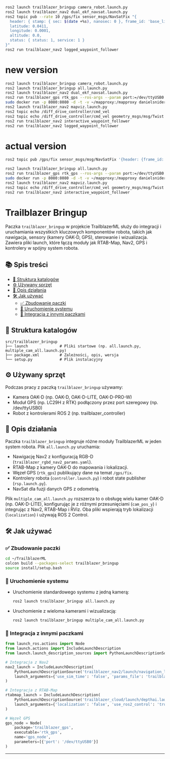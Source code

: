 ```bash
ros2 launch trailblazer_bringup camera_robot.launch.py 
ros2 launch trailblazer_nav2 dual_ekf_navsat.launch.py 
ros2 topic pub --rate 10 /gps/fix sensor_msgs/NavSatFix "{
  header: { stamp: { sec: $(date +%s), nanosec: 0 }, frame_id: 'base_link' },
  latitude: 0.0411,
  longitude: 0.0001,
  altitude: 0.0,
  status: { status: 1, service: 1 }
}"
ros2 run trailblazer_nav2 logged_waypoint_follower 

```

# new version
```bash
ros2 launch trailblazer_bringup camera_robot.launch.py 
ros2 launch trailblazer_bringup all.launch.py 
ros2 launch trailblazer_nav2 dual_ekf_navsat.launch.py 
ros2 run trailblazer_gps rtk_gps --ros-args --param port:=/dev/ttyUSB0
sudo docker run -p 8080:8080 -d -t -v ~/mapproxy:/mapproxy danielsnider/mapproxy
ros2 launch trailblazer_nav2 mapviz.launch.py
ros2 topic echo /diff_drive_controller/cmd_vel 
ros2 topic echo /diff_drive_controller/cmd_vel geometry_msgs/msg/Twist 
ros2 run trailblazer_nav2 interactive_waypoint_follower 
ros2 run trailblazer_nav2 logged_waypoint_follower 

```

# actual version
```bash
ros2 topic pub /gps/fix sensor_msgs/msg/NavSatFix '{header: {frame_id: "map"}, latitude: 51.1079, longitude: 17.0385, altitude: 120.0, position_covariance_type: 0}' 

```
```bash
ros2 launch trailblazer_bringup all.launch.py 
ros2 run trailblazer_gps rtk_gps --ros-args --param port:=/dev/ttyUSB0
sudo docker run -p 8080:8080 -d -t -v ~/mapproxy:/mapproxy danielsnider/mapproxy
ros2 launch trailblazer_nav2 mapviz.launch.py
ros2 topic echo /diff_drive_controller/cmd_vel geometry_msgs/msg/Twist 
ros2 run trailblazer_nav2 interactive_waypoint_follower 
```

# Trailblazer Bringup

Paczka `trailblazer_bringup` w projekcie TrailblazerML służy do integracji i uruchamiania wszystkich kluczowych komponentów robota, takich jak nawigacja, sensory (kamery OAK-D, GPS), sterowanie i wizualizacja. Zawiera pliki launch, które łączą moduły jak RTAB-Map, Nav2, GPS i kontrolery w spójny system robota.

## 📚 Spis treści

- [📁 Struktura katalogów](#-struktura-katalogów)
- [⚙️ Używany sprzęt](#️-używany-sprzęt)
- [📄 Opis działania](#-opis-działania)
- [🛠️ Jak używać](#️-jak-używać)
  - [✅ Zbudowanie paczki](#-zbudowanie-paczki)
  - [🚀 Uruchomienie systemu](#-uruchomienie-systemu)
  - [🧩 Integracja z innymi paczkami](#-integracja-z-innymi-paczkami)

## 📁 Struktura katalogów

    src/trailblazer_bringup
    ├── launch              # Pliki startowe (np. all.launch.py, multiple_cam_all.launch.py)
    ├── package.xml         # Zależności, opis, wersja
    └── setup.py            # Plik instalacyjny

## ⚙️ Używany sprzęt

Podczas pracy z paczką `trailblazer_bringup` używamy:
- Kamera OAK-D (np. OAK-D, OAK-D-LITE, OAK-D-PRO-W)
- Moduł GPS (np. LC29H z RTK) podłączony przez port szeregowy (np. /dev/ttyUSB0)
- Robot z kontrolerami ROS 2 (np. trailblazer_controller)

## 📄 Opis działania

Paczka `trailblazer_bringup` integruje różne moduły TrailblazerML w jeden system robota. Plik `all.launch.py` uruchamia:
- Nawigację Nav2 z konfiguracją RGB-D (`trailblazer_rgbd_nav2_params.yaml`).
- RTAB-Map z kamery OAK-D do mapowania i lokalizacji.
- Węzeł GPS (`rtk_gps`) publikujący dane na temat `/gps/fix`.
- Kontrolery robota (`controller.launch.py`) i robot state publisher (`rsp.launch.py`).
- NavSat dla fuzji danych GPS z odometrią.

Plik `multiple_cam_all.launch.py` rozszerza to o obsługę wielu kamer OAK-D (np. OAK-D-LITE), konfigurując je z różnymi przesunięciami (`cam_pos_y`) i integrując z Nav2, RTAB-Map i RViz. Oba pliki wspierają tryb lokalizacji (`localization`) i używają ROS 2 Control.

## 🛠️ Jak używać

### ✅ Zbudowanie paczki

```bash
cd ~/TrailblazerML
colcon build --packages-select trailblazer_bringup
source install/setup.bash
```

### 🚀 Uruchomienie systemu

- Uruchomienie standardowego systemu z jedną kamerą:
  ```bash
  ros2 launch trailblazer_bringup all.launch.py
  ```

- Uruchomienie z wieloma kamerami i wizualizacją:
  ```bash
  ros2 launch trailblazer_bringup multiple_cam_all.launch.py
  ```

### 🧩 Integracja z innymi paczkami

```python
from launch_ros.actions import Node
from launch.actions import IncludeLaunchDescription
from launch.launch_description_sources import PythonLaunchDescriptionSource

# Integracja z Nav2
nav2_launch = IncludeLaunchDescription(
    PythonLaunchDescriptionSource('trailblazer_nav2/launch/navigation_launch.py'),
    launch_arguments={'use_sim_time': 'false', 'params_file': 'trailblazer_nav2/config/trailblazer_rgbd_nav2_params.yaml'}
)

# Integracja z RTAB-Map
rtabmap_launch = IncludeLaunchDescription(
    PythonLaunchDescriptionSource('trailblazer_cloud/launch/depthai.launch.py'),
    launch_arguments={'localization': 'false', 'use_ros2_control': 'true'}
)

# Węzeł GPS
gps_node = Node(
    package='trailblazer_gps',
    executable='rtk_gps',
    name='gps_node',
    parameters=[{'port': '/dev/ttyUSB0'}]
)
```

---
